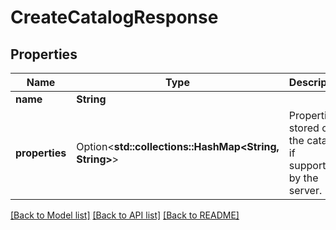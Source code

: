 # CreateCatalogResponse

## Properties

Name | Type | Description | Notes
------------ | ------------- | ------------- | -------------
**name** | **String** |  | 
**properties** | Option<**std::collections::HashMap<String, String>**> | Properties stored on the catalog, if supported by the server. | [optional][default to {}]

[[Back to Model list]](../README.md#documentation-for-models) [[Back to API list]](../README.md#documentation-for-api-endpoints) [[Back to README]](../README.md)


